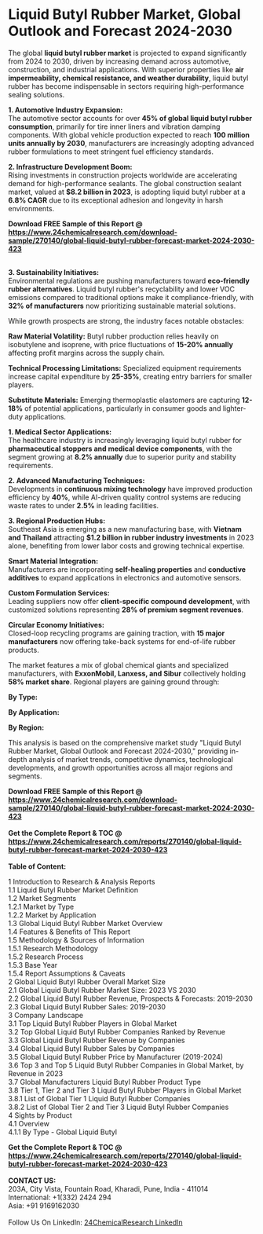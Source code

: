 <h1>Liquid Butyl Rubber Market, Global Outlook and Forecast 2024-2030</h1><p>The global <strong>liquid butyl rubber market</strong> is projected to expand significantly from 2024 to 2030, driven by increasing demand across automotive, construction, and industrial applications. With superior properties like <strong>air impermeability, chemical resistance, and weather durability</strong>, liquid butyl rubber has become indispensable in sectors requiring high-performance sealing solutions.</p><p><strong>1. Automotive Industry Expansion:</strong><br>
The automotive sector accounts for over <strong>45% of global liquid butyl rubber consumption</strong>, primarily for tire inner liners and vibration damping components. With global vehicle production expected to reach <strong>100 million units annually by 2030</strong>, manufacturers are increasingly adopting advanced rubber formulations to meet stringent fuel efficiency standards.</p><p><strong>2. Infrastructure Development Boom:</strong><br>
Rising investments in construction projects worldwide are accelerating demand for high-performance sealants. The global construction sealant market, valued at <strong>$8.2 billion in 2023</strong>, is adopting liquid butyl rubber at a <strong>6.8% CAGR</strong> due to its exceptional adhesion and longevity in harsh environments.</p><div><b>Download FREE Sample of this Report @ 
            <a href="https://www.24chemicalresearch.com/download-sample/270140/global-liquid-butyl-rubber-forecast-market-2024-2030-423">
            https://www.24chemicalresearch.com/download-sample/270140/global-liquid-butyl-rubber-forecast-market-2024-2030-423</a></b></div><br><p><strong>3. Sustainability Initiatives:</strong><br>
Environmental regulations are pushing manufacturers toward <strong>eco-friendly rubber alternatives</strong>. Liquid butyl rubber's recyclability and lower VOC emissions compared to traditional options make it compliance-friendly, with <strong>32% of manufacturers</strong> now prioritizing sustainable material solutions.</p><p>While growth prospects are strong, the industry faces notable obstacles:</p><p><strong>Raw Material Volatility:</strong> Butyl rubber production relies heavily on isobutylene and isoprene, with price fluctuations of <strong>15-20% annually</strong> affecting profit margins across the supply chain.</p><p><strong>Technical Processing Limitations:</strong> Specialized equipment requirements increase capital expenditure by <strong>25-35%</strong>, creating entry barriers for smaller players.</p><p><strong>Substitute Materials:</strong> Emerging thermoplastic elastomers are capturing <strong>12-18%</strong> of potential applications, particularly in consumer goods and lighter-duty applications.</p><p><strong>1. Medical Sector Applications:</strong><br>
The healthcare industry is increasingly leveraging liquid butyl rubber for <strong>pharmaceutical stoppers and medical device components</strong>, with the segment growing at <strong>8.2% annually</strong> due to superior purity and stability requirements.</p><p><strong>2. Advanced Manufacturing Techniques:</strong><br>
Developments in <strong>continuous mixing technology</strong> have improved production efficiency by <strong>40%</strong>, while AI-driven quality control systems are reducing waste rates to under <strong>2.5%</strong> in leading facilities.</p><p><strong>3. Regional Production Hubs:</strong><br>
Southeast Asia is emerging as a new manufacturing base, with <strong>Vietnam and Thailand</strong> attracting <strong>$1.2 billion in rubber industry investments</strong> in 2023 alone, benefiting from lower labor costs and growing technical expertise.</p><p><strong>Smart Material Integration:</strong><br>
    Manufacturers are incorporating <strong>self-healing properties</strong> and <strong>conductive additives</strong> to expand applications in electronics and automotive sensors.</p><p><strong>Custom Formulation Services:</strong><br>
    Leading suppliers now offer <strong>client-specific compound development</strong>, with customized solutions representing <strong>28% of premium segment revenues</strong>.</p><p><strong>Circular Economy Initiatives:</strong><br>
    Closed-loop recycling programs are gaining traction, with <strong>15 major manufacturers</strong> now offering take-back systems for end-of-life rubber products.</p><p>The market features a mix of global chemical giants and specialized manufacturers, with <strong>ExxonMobil, Lanxess, and Sibur</strong> collectively holding <strong>58% market share</strong>. Regional players are gaining ground through:</p><p><strong>By Type:</strong></p><p><strong>By Application:</strong></p><p><strong>By Region:</strong></p><p>This analysis is based on the comprehensive market study "Liquid Butyl Rubber Market, Global Outlook and Forecast 2024-2030," providing in-depth analysis of market trends, competitive dynamics, technological developments, and growth opportunities across all major regions and segments.</p><div><b>Download FREE Sample of this Report @ 
            <a href="https://www.24chemicalresearch.com/download-sample/270140/global-liquid-butyl-rubber-forecast-market-2024-2030-423">
            https://www.24chemicalresearch.com/download-sample/270140/global-liquid-butyl-rubber-forecast-market-2024-2030-423</a></b></div><br><div><b>Get the Complete Report & TOC @ 
            <a href="https://www.24chemicalresearch.com/reports/270140/global-liquid-butyl-rubber-forecast-market-2024-2030-423">
            https://www.24chemicalresearch.com/reports/270140/global-liquid-butyl-rubber-forecast-market-2024-2030-423</a></b></div><br>
            <b>Table of Content:</b><p>1 Introduction to Research & Analysis Reports<br />
    1.1 Liquid Butyl Rubber Market Definition<br />
    1.2 Market Segments<br />
        1.2.1 Market by Type<br />
        1.2.2 Market by Application<br />
    1.3 Global Liquid Butyl Rubber Market Overview<br />
    1.4 Features & Benefits of This Report<br />
    1.5 Methodology & Sources of Information<br />
        1.5.1 Research Methodology<br />
        1.5.2 Research Process<br />
        1.5.3 Base Year<br />
        1.5.4 Report Assumptions & Caveats<br />
2 Global Liquid Butyl Rubber Overall Market Size<br />
    2.1 Global Liquid Butyl Rubber Market Size: 2023 VS 2030<br />
    2.2 Global Liquid Butyl Rubber Revenue, Prospects & Forecasts: 2019-2030<br />
    2.3 Global Liquid Butyl Rubber Sales: 2019-2030<br />
3 Company Landscape<br />
    3.1 Top Liquid Butyl Rubber Players in Global Market<br />
    3.2 Top Global Liquid Butyl Rubber Companies Ranked by Revenue<br />
    3.3 Global Liquid Butyl Rubber Revenue by Companies<br />
    3.4 Global Liquid Butyl Rubber Sales by Companies<br />
    3.5 Global Liquid Butyl Rubber Price by Manufacturer (2019-2024)<br />
    3.6 Top 3 and Top 5 Liquid Butyl Rubber Companies in Global Market, by Revenue in 2023<br />
    3.7 Global Manufacturers Liquid Butyl Rubber Product Type<br />
    3.8 Tier 1, Tier 2 and Tier 3 Liquid Butyl Rubber Players in Global Market<br />
        3.8.1 List of Global Tier 1 Liquid Butyl Rubber Companies<br />
        3.8.2 List of Global Tier 2 and Tier 3 Liquid Butyl Rubber Companies<br />
4 Sights by Product<br />
    4.1 Overview<br />
        4.1.1 By Type - Global Liquid Butyl </p><div><b>Get the Complete Report & TOC @ 
            <a href="https://www.24chemicalresearch.com/reports/270140/global-liquid-butyl-rubber-forecast-market-2024-2030-423">
            https://www.24chemicalresearch.com/reports/270140/global-liquid-butyl-rubber-forecast-market-2024-2030-423</a></b></div><br><b>CONTACT US:</b><br>
            203A, City Vista, Fountain Road, Kharadi, Pune, India - 411014<br>
            International: +1(332) 2424 294<br>
            Asia: +91 9169162030 <br><br>
            Follow Us On LinkedIn: <a href="https://www.linkedin.com/company/24chemicalresearch/">24ChemicalResearch LinkedIn</a>